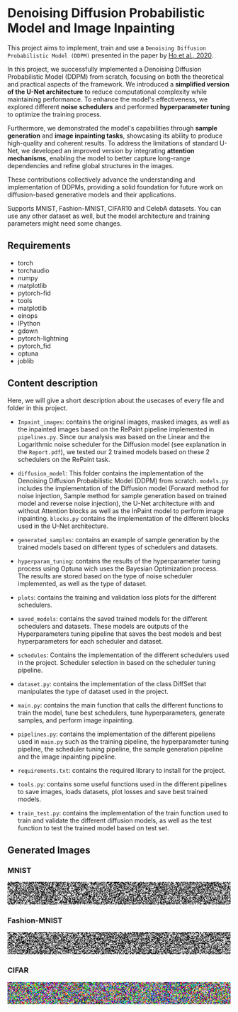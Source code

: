 # Denoising Diffusion Probabilistic Model and Image Inpainting

This project aims to implement, train and use a `Denoising Diffusion Probabilistic Model (DDPM)` presented in the paper by [Ho et al., 2020](https://arxiv.org/abs/2006.11239).

In this project, we successfully implemented a Denoising Diffusion Probabilistic Model (DDPM) from scratch, focusing on both the theoretical and practical aspects of the framework. We introduced a **simplified version of the U-Net architecture** to reduce computational complexity while maintaining performance. To enhance the model's effectiveness, we explored different **noise schedulers** and performed **hyperparameter tuning** to optimize the training process.  

Furthermore, we demonstrated the model's capabilities through **sample generation** and **image inpainting tasks**, showcasing its ability to produce high-quality and coherent results. To address the limitations of standard U-Net, we developed an improved version by integrating **attention mechanisms**, enabling the model to better capture long-range dependencies and refine global structures in the images.  

These contributions collectively advance the understanding and implementation of DDPMs, providing a solid foundation for future work on diffusion-based generative models and their applications.


Supports MNIST, Fashion-MNIST, CIFAR10 and CelebA datasets. You can use any other dataset as well, but the model architecture and training parameters might need some changes.

## Requirements

* torch
* torchaudio
* numpy
* matplotlib
* pytorch-fid
* tools
* matplotlib
* einops
* IPython
* gdown
* pytorch-lightning
* pytorch_fid
* optuna
* joblib


## Content description
Here, we will give a short description about the usecases of every file and folder in this project.

* `Inpaint_images`: contains the original images, masked images, as well as the inpainted images based on the RePaint pipeline implemented in `pipelines.py`. Since our analysis was based on the Linear and the Logarithmic noise scheduler for the Diffusion model (see explanation in the  `Report.pdf`), we tested our 2 trained models based on these 2 schedulers on the RePaint task.

* `diffusion_model`: This folder contains the implementation of the Denoising Diffusion Probabilistic Model (DDPM) from scratch. `models.py` includes the implementation of the Diffusion model (Forward method for noise injection, Sample method for sample generation based on trained model and reverse noise injection), the U-Net architecture with and without Attention blocks as well as the InPaint model to perform image inpainting. `blocks.py` contains the implementation of the different blocks used in the U-Net architecture.

* `generated_samples`: contains an example of sample generation by the trained models based on different types of schedulers and datasets.

* `hyperparam_tuning`: contains the results of the hyperparameter tuning process using Optuna wich uses the Bayesian Optimization process. The results are stored based on the type of noise scheduler implemented, as well as the type of dataset.

* `plots`: contains the training and validation loss plots for the different schedulers.

* `saved_models`: contains the saved trained models for the different schedulers and datasets. These models are outputs of the Hyperparameters tuning pipeline that saves the best models and best hyperparameters for each scheduler and dataset.

* `schedules`:  Contains the implementation of the different schedulers used in the project. Scheduler selection in based on the scheduler tuning pipeline.

* `dataset.py`: contains the implementation of the class DiffSet that manipulates the type of dataset used in the project.

* `main.py`: contains the main function that calls the different functions to train the model, tune best schedulers, tune hyperparameters, generate samples, and perform image inpainting.

* `pipelines.py`: contains the implementation of the different pipeliens used in `main.py` such as the training pipeline, the hyperparameter tuning pipeline, the scheduler tuning pipeline, the sample generation pipeline and the image inpainting pipeline.

* `requirements.txt`: contains the required library to install for the project.

* `tools.py`: contains some useful functions used in the different pipelines to save images, loads datasets, plot losses and save best trained models.

* `train_test.py`: contains the implementation of the train function used to train and validate the different diffusion models, as well as the test function to test the trained model based on test set.


## Generated Images

### MNIST

![MNIST Generation](/imgs/mnist.gif)

### Fashion-MNIST

![Fashion MNIST Generation](/imgs/fashion.gif)

### CIFAR

![CIFAR Generation](/imgs/cifar.gif)
